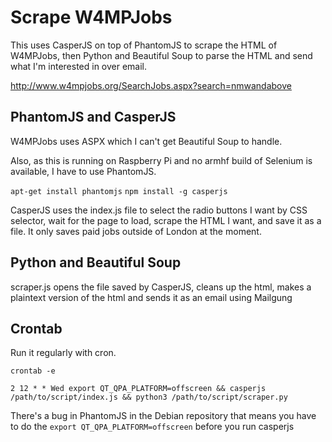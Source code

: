 # Scrape W4MPJobs

This uses CasperJS on top of PhantomJS to scrape the HTML of W4MPJobs, then Python and Beautiful Soup to parse the HTML and send what I'm interested in over email.

<http://www.w4mpjobs.org/SearchJobs.aspx?search=nmwandabove>

## PhantomJS and CasperJS

W4MPJobs uses ASPX which I can't get Beautiful Soup to handle.

Also, as this is running on Raspberry Pi and no armhf build of Selenium is available, I have to use PhantomJS.

`apt-get install phantomjs`
`npm install -g casperjs`

CasperJS uses the index.js file to select the radio buttons I want by CSS selector, wait for the page to load, scrape the HTML I want, and save it as a file. It only saves paid jobs outside of London at the moment.

## Python and Beautiful Soup

scraper.js opens the file saved by CasperJS, cleans up the html, makes a plaintext version of the html and sends it as an email using Mailgung

## Crontab

Run it regularly with cron.

`crontab -e`

`2 12 * * Wed export QT_QPA_PLATFORM=offscreen && casperjs /path/to/script/index.js && python3 /path/to/script/scraper.py`

There's a bug in PhantomJS in the Debian repository that means you have to do the `export QT_QPA_PLATFORM=offscreen` before you run casperjs